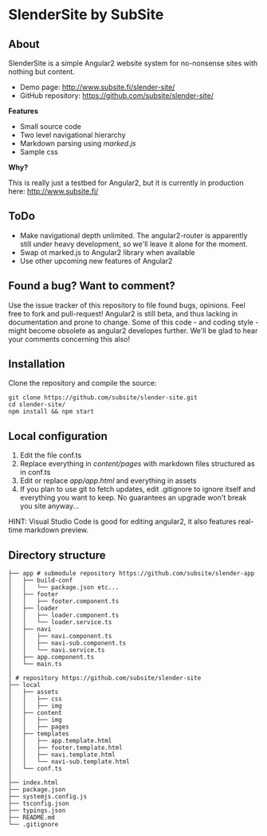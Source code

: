 # SlenderSite by SubSite

## About

SlenderSite is a simple Angular2 website system for no-nonsense sites with nothing but content.

- Demo page: http://www.subsite.fi/slender-site/ 
- GitHub repository: https://github.com/subsite/slender-site/

**Features**
- Small source code
- Two level navigational hierarchy
- Markdown parsing using *marked.js*
- Sample css 

**Why?**

This is really just a testbed for Angular2, but it is currently in production here: http://www.subsite.fi/

## ToDo

- Make navigational depth unlimited. The angular2-router is apparently still under heavy development, so we'll leave it alone for the moment.
- Swap ot marked.js to Angular2 library when available
- Use other upcoming new features of Angular2

## Found a bug? Want to comment?

Use the issue tracker of this repository to file found bugs, opinions. Feel free to fork and pull-request! Angular2 is still beta, and thus lacking in documentation and prone to change. Some of this code - and coding style - might become obsolete as angular2 developes further. We'll be glad to hear your comments concerning this also!

## Installation

Clone the repository and compile the source:
    
    git clone https://github.com/subsite/slender-site.git
    cd slender-site/
    npm install && npm start 


## Local configuration

 1. Edit the file conf.ts 
 2. Replace everything in *content/pages* with markdown files structured as in conf.ts
 3. Edit or replace *app/app.html* and everything in assets 
 4. If you plan to use git to fetch updates, edit .gitignore to ignore itself and everything you want to keep. No guarantees an upgrade won't break you site anyway...

HINT: Visual Studio Code is good for editing angular2, it also features real-time markdown preview.


## Directory structure

```
├── app # submodule repository https://github.com/subsite/slender-app
│   ├── build-conf 
│   │   └── package.json etc...
│   ├── footer 
│   │   ├── footer.component.ts
│   ├── loader 
│   │   ├── loader.component.ts
│   │   └── loader.service.ts
│   ├── navi 
│   │   ├── navi.component.ts
│   │   ├── navi-sub.component.ts
│   │   └── navi.service.ts
│   ├── app.component.ts
│   └── main.ts
│
│ # repository https://github.com/subsite/slender-site  
├── local 
│   ├── assets
│   │   ├── css
│   │   ├── img
│   ├── content
│   │   ├── img
│   │   ├── pages
│   ├── templates
│   │   ├── app.template.html
│   │   ├── footer.template.html
│   │   ├── navi.template.html
│   │   └── navi-sub.template.html
│   └── conf.ts
│ 
├── index.html
├── package.json
├── systemjs.config.js
├── tsconfig.json
├── typings.json
├── README.md
└── .gitignore
```
   
   
